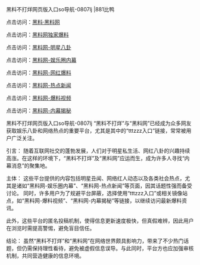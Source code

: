 黑料不打烊网页版入口so导航-0807lj |881比鸭

点击访问：<a href="https://heiliaolvzlu3.pages.dev">黑料·黑料网</a>

点击访问：<a href="https://heiliaoyvnrda.pages.dev">黑料网独家爆料</a>

点击访问：<a href="https://heiliaotlyq53.pages.dev">黑料网-明星八卦</a>

点击访问：<a href="https://heiliao3gvg9x.pages.dev">黑料网-娱乐圈内幕</a>

点击访问：<a href="https://heiliaox6jgh3.pages.dev">黑料网-网红爆料</a>

点击访问：<a href="https://heiliaoxfe5rb.pages.dev">黑料网-热点新闻</a>

点击访问：<a href="https://heiliaoubleqx.pages.dev">黑料网-爆料视频</a>

点击访问：<a href="https://heiliao9wsbg3.pages.dev">黑料网-内幕揭秘</a>

黑料不打烊网页版入口so导航-0807lj
“黑料不打烊”与“黑料网”已经成为众多网友获取娱乐八卦和网络热点的重要平台，尤其是其中的“tttzzz入口”链接，常常被用户广泛关注。

引言：
随着互联网社交的蓬勃发展，人们对于明星私生活、网红八卦的兴趣持续高涨。在这样的环境下，“黑料不打烊”及“黑料网”应运而生，成为许多人寻找“内幕消息”的聚集地。

主体：
这些平台提供的内容包括明星丑闻、网络红人动态以及各类社会热点，尤其是诸如“黑料网-娱乐圈内幕”、“黑料网-热点新闻”等页面，因其话题性强而备受讨论。
同时，许多用户为了规避平台屏蔽，选择使用“tttzzz入口”或相关镜像站点，如“黑料网-爆料视频”、“黑料网-内幕揭秘”等链接，以继续访问最新爆料资讯。

此外，这些平台的匿名投稿机制，使得信息更新速度极快，但真假难辨，因此用户在浏览时需提高警惕，避免盲目信任。

结论：
虽然“黑料不打烊”和“黑料网”在网络世界颇具影响力，带来了不少热门话题，但仍需保持理性看待，避免被虚假信息误导。与此同时，平台方也应加强审核机制，共同营造健康的信息环境。

